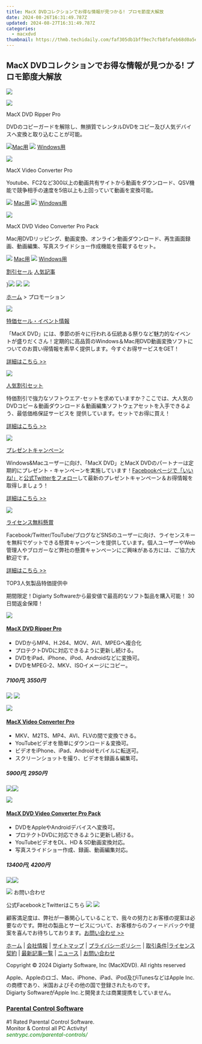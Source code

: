 ```yaml
---
title: MacX DVDコレクションでお得な情報が見つかる! プロモ節度大解放
date: 2024-08-26T16:31:49.787Z
updated: 2024-08-27T16:31:49.787Z
categories:
  - macxdvd
thumbnail: https://thmb.techidaily.com/faf305db1bff9ec7cfb8fafeb68d0a5e6478101d40a48c00d6fe1d681c9c048c.jpg
---
```


## MacX DVDコレクションでお得な情報が見つかる! プロモ節度大解放

![](https://www.macxdvd.com/mobile-images/index/nav-more.png)

![](https://www.macxdvd.com/mobile-images/index/mi1.png)

MacX DVD Ripper Pro

DVDのコピーガードを解除し、無損質でレンタルDVDをコピー及び人気デバイスへ変換と取り込むことが可能。

![](https://www.macxdvd.com/mobile-images/index/mm.png)[Mac用](https://tools.techidaily.com/macxdvd/products/) ![](https://www.macxdvd.com/mobile-images/index/mw.png) [Windows用](https://tools.techidaily.com/macxdvd/products/) 

![](https://www.macxdvd.com/mobile-images/index/mi2.png)

MacX Video Converter Pro

Youtube、FC2など300以上の動画共有サイトから動画をダウンロード、QSV機能で競争相手の速度を5倍以上も上回っていて動画を変換可能。

![](https://www.macxdvd.com/mobile-images/index/mm.png) [Mac用](https://tools.techidaily.com/macxdvd/products/) ![](https://www.macxdvd.com/mobile-images/index/mw.png) [Windows用](https://tools.techidaily.com/macxdvd/products/) 

![](https://www.macxdvd.com/mobile-images/index/mi3.png)

MacX DVD Video Converter Pro Pack

Mac用DVDリッピング、動画変換、オンライン動画ダウンロード、再生画面録画、動画編集、写真スライドショー作成機能を搭載するセット。

![](https://www.macxdvd.com/mobile-images/index/mm.png) [Mac用](https://tools.techidaily.com/macxdvd/products/) ![](https://www.macxdvd.com/mobile-images/index/mw.png) [Windows用](https://tools.techidaily.com/macxdvd/products/) 

[割引セール](https://tools.techidaily.com/macxdvd/products/) [人気記事](https://tools.techidaily.com/macxdvd/products/) 

}[![](https://www.macxdvd.com/flag/bde-fift.png)](https://www.macxdvd.com/promotion-de.htm) [![](https://www.macxdvd.com/flag/bjp-fift.png)](https://www.macxdvd.com/promotion-jp.htm) [![](https://www.macxdvd.com/flag/ben-fift.png)](https://tools.techidaily.com/macxdvd/products/) 

[ホーム](https://tools.techidaily.com/macxdvd/products/) \> プロモーション



![](https://www.macxdvd.com/icon/specialoffericon.png) 

[特価セール・イベント情報](https://tools.techidaily.com/macxdvd/products/)

「MacX DVD」には、季節の折々に行われる伝統ある祭りなど魅力的なイベントが盛りだくさん！定期的に高品質のWindows＆Mac用DVD動画変換ソフトについてのお買い得情報を素早く提供します。今すぐお得サービスをGET！

[詳細はこちら >>](https://tools.techidaily.com/macxdvd/products/)

![](https://www.macxdvd.com/icon/discountpackicon.png) 

[人気割引セット](https://tools.techidaily.com/macxdvd/products/)

特価割引で強力なソフトウエア･セットを求めていますか？ここでは、大人気のDVDコピー＆動画ダウンロード＆動画編集ソフトウェアセットを入手できるよう、最低価格保証サービスを 提供しています。セットでお得に買え！

[詳細はこちら >>](https://tools.techidaily.com/macxdvd/products/)

![](https://www.macxdvd.com/icon/giveawayicon.png) 

[プレゼントキャンペーン](https://tools.techidaily.com/macxdvd/products/)

Windows&Macユーザーに向け、「MacX DVD」とMacX DVDのパートナーは定期的にプレゼント・キャンペーンを実施しています！[Facebookページで「いいね!」](https://www.facebook.com/Digiarty.Software.Japan)と[公式Twitterをフォロー](https://twitter.com/DigiartyInc)して最新のプレゼントキャンペーン＆お得情報を取得しましょう！

[詳細はこちら >>](https://tools.techidaily.com/macxdvd/products/)

![](https://www.macxdvd.com/icon/winfreeicon.png) 

[ライセンス無料懸賞](https://tools.techidaily.com/macxdvd/products/)

Facebook/Twitter/TouTube/ブログなどSNSのユーザーに向け、ライセンスキーを無料でゲットできる懸賞キャンペーンを提供しています。個人ユーザーやWeb管理人やブロガーなど弊社の懸賞キャンペーンにご興味がある方には、ご協力大歓迎です。

[詳細はこちら >>](https://tools.techidaily.com/macxdvd/products/)



 TOP3人気製品特価提供中

期間限定！Digiarty Softwareから最安値で最高的なソフト製品を購入可能！ 30日間返金保障！ 

![](https://www.macxdvd.com/img-style/rp.png) 

#### [**MacX DVD Ripper Pro**](https://tools.techidaily.com/macxdvd/products/)

* DVDからMP4、H.264、MOV、AVI、MPEGへ複合化
* プロテクトDVDに対応できるように更新し続ける。
* DVDをiPad、iPhone、iPod、Androidなどに変換可。
* DVDをMPEG-2、MKV、ISOイメージにコピー。

##### _7100円,_ 3550円

[![](https://www.macxdvd.com/img-style/buymacs-jp.png)](https://secure.2checkout.com/order/checkout.php?PRODS=4713822&QTY=1&CART=1&SHORT%5FFORM=1&COUPON=MACXPromoPrice) [![](https://www.macxdvd.com/img-style/buywins-jp.png)](https://secure.2checkout.com/order/checkout.php?PRODS=4713884&QTY=1&CART=1&SHORT%5FFORM=1&COUPON=MACXPromoPrice) 

![](https://www.macxdvd.com/img-style/mvc.png)

#### [**MacX Video Converter Pro**](https://tools.techidaily.com/macxdvd/products/)

* MKV、M2TS、MP4、AVI、FLVの間で変換できる。
* YouTubeビデオを簡単にダウンロード＆変換可。
* ビデオをiPhone、iPad、Androidモバイルに転送可。
* スクリーンショットを撮り、ビデオを録画＆編集可。

##### _5900円,_ 2950円

[![](https://www.macxdvd.com/img-style/buymacs-jp.png)](https://secure.2checkout.com/order/checkout.php?PRODS=4713823&QTY=1&CART=1&SHORT_FORM=1&COUPON=MACXPromoPrice&AFFILIATE=108875)[![](https://www.macxdvd.com/img-style/buywins-jp.png)](https://secure.2checkout.com/order/checkout.php?PRODS=4715807&QTY=1&CART=1&SHORT%5FFORM=1&COUPON=MACXPromoPrice) 

![](https://www.macxdvd.com/img-style/vcp.png)

#### [**MacX DVD Video Converter Pro Pack**](https://tools.techidaily.com/macxdvd/products/)

* DVDをAppleやAndroidデバイスへ変換可。
* プロテクトDVDに対応できるように更新し続ける。
* YouTubeビデオをDL、HD & SD動画変換対応。
* 写真スライドショー作成、録画、動画編集対応。

##### _13400円,_ 4200円

[![](https://www.macxdvd.com/img-style/buymacs-jp.png)](https://secure.2checkout.com/order/checkout.php?PRODS=4713882&QTY=1&CART=1&SHORT%5FFORM=1&COUPON=MACXPromoPrice)[![](https://www.macxdvd.com/img-style/buywins-jp.png)](https://secure.2checkout.com/order/checkout.php?PRODS=4713885&QTY=1&CART=1&SHORT%5FFORM=1&COUPON=MACXPromoPrice)



![](https://www.macxdvd.com/img-style/phone.png) お問い合わせ

公式FacebookとTwitterはこちら [![](https://www.macxdvd.com/img-style/f.png)](https://www.facebook.com/macxdvd) [![](https://www.macxdvd.com/img-style/t.png)](https://twitter.com/Macxdvd%5FSoft)

顧客満足度は、弊社が一番関心していることで、我々の努力とお客様の提案は必要なのです。弊社の製品とサービスについて、お客様からのフィードバックや提案を喜んでお待ちしております。[お問い合わせ >>](https://tools.techidaily.com/macxdvd/products/)



[ホーム](https://tools.techidaily.com/macxdvd/products/) | [会社情報](https://tools.techidaily.com/macxdvd/products/) | [サイトマップ](https://tools.techidaily.com/macxdvd/products/) | [プライバシーポリシー](https://tools.techidaily.com/macxdvd/products/) | [取引条件](https://tools.techidaily.com/macxdvd/products/)|[ライセンス契約](https://tools.techidaily.com/macxdvd/products/) | [最新記事一覧](https://tools.techidaily.com/macxdvd/products/) | [ニュース](https://tools.techidaily.com/macxdvd/products/) | [お問い合わせ](https://tools.techidaily.com/macxdvd/products/)

Copyright © 2024 Digiarty Software, Inc (MacXDVD). All rights reserved

Apple、Appleのロゴ、Mac、iPhone、iPad、iPod及びiTunesなどはApple Inc.の商標であり、米国およびその他の国で登録されたものです。  
Digiarty SoftwareがApple Inc.と開発または商業提携をしていません。

<ins class="adsbygoogle"
     style="display:block"
     data-ad-format="autorelaxed"
     data-ad-client="ca-pub-7571918770474297"
     data-ad-slot="1223367746"></ins>



<ins class="adsbygoogle"
     style="display:block"
     data-ad-client="ca-pub-7571918770474297"
     data-ad-slot="8358498916"
     data-ad-format="auto"
     data-full-width-responsive="true"></ins>



<!-- affiliate ads begin -->
<h3 id="200610"><a href="https://sentrypc.7eer.net/c/5597632/200610/3022">Parental Control Software</a></h3>
<span class="text-ad-content">
	#1 Rated Parental Control Software.<br/>
	Monitor & Control all PC Activity!<br/>
		<cite style="color:green">sentrypc.com/parental-controls/</cite>
	</span><img height="0" width="0" src="https://sentrypc.7eer.net/i/5597632/200610/3022" style="position:absolute;visibility:hidden;" border="0" />
<!-- affiliate ads end -->